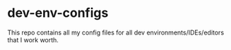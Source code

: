 # dev-env-configs
This repo contains all my config files for all dev environments/IDEs/editors that I work worth. 
